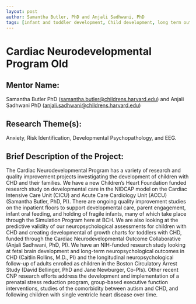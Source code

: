 ```yaml
---
layout: post
author: Samantha Butler, PhD and Anjali Sadhwani, PhD 
tags: [infant and toddler development, Child development, long term outcomes, congenital heart disease, Individualized developmental care, Parent mental health]
---
```


# Cardiac Neurodevelopmental Program Old

## Mentor Name:

Samantha Butler PhD (samantha.butler@childrens.harvard.edu) and Anjali Sadhwani PhD (anjali.sadhwani@childrens.harvard.edu)

## Research Theme(s): 

Anxiety, Risk Identification, Developmental Psychopathology, and EEG.

## Brief Description of the Project: 

The Cardiac Neurodevelopmental Program has a variety of research and quality improvement projects investigating the development of children with CHD and their families. We have a new Children’s Heart Foundation funded research study on developmental care in the NIDCAP model on the Cardiac Intensive Care Unit (CICU) and Acute Care Cardiology Unit (ACCU) (Samantha Butler, PhD, PI).  There are ongoing quality improvement studies on the inpatient floors to support developmental care, parent engagement, infant oral feeding, and holding of fragile infants, many of which take place through the Simulation Program here at BCH.  We are also looking at the predictive validity of our neuropsychological assessments for children with CHD and creating developmental of growth charts for toddlers with CHD, funded through the Cardiac Neurodevelopmental Outcome Collaborative (Anjali Sadhwani, PhD, PI). We have an NIH-funded research study looking at fetal brain development and long-term neuropsychological outcomes in CHD (Caitlin Rollins, M.D., PI) and the longitudinal neuropsychological follow-up of adults enrolled as children in the Boston Circulatory Arrest Study (David Bellinger, PhD and Jane Newburger, Co-PIs). Other recent CNP research efforts address the development and implementation of a prenatal stress reduction program, group-based executive function interventions, studies of the comorbidity between autism and CHD, and following children with single ventricle heart disease over time.  